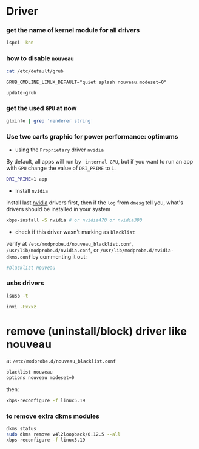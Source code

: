 # Driver

### get the name of kernel module for all drivers
```bash
lspci -knn
```
### how to disable `nouveau`
```bash
cat /etc/default/grub
```
```
GRUB_CMDLINE_LINUX_DEFAULT="quiet splash nouveau.modeset=0"
```
```bash
update-grub
```
### get the used `GPU` at now
```bash
glxinfo | grep 'renderer string'
```

### Use two carts graphic for power performance: optimums
- using the `Proprietary` driver `nvidia`

By default, all apps will run by ` internal GPU`, but if you want to run an app with `GPU`
change the value of `DRI_PRIME` to `1`.
```bash
DRI_PRIME=1 app
```
- Install `nvidia`

install last [nvidia](https://docs.voidlinux.org/config/graphical-session/graphics-drivers/nvidia.html#reverting-from-nvidia-to-nouveau) drivers first, then if the `log` from `dmesg` tell you, what's drivers should be installed in your system
```bash
xbps-install -S nvidia # or nvidia470 or nvidia390
```
- check if this driver wasn't marking as `blacklist`

 verify at `/etc/modprobe.d/nouveau_blacklist.conf`, `/usr/lib/modprobe.d/nvidia.conf`,
 or `/usr/lib/modprobe.d/nvidia-dkms.conf` by commenting it out:
```bash
#blacklist nouveau
```

### usbs drivers
```bash
lsusb -t
```

```bash
inxi -Fxxxz
```

# remove (uninstall/block) driver like nouveau
at `/etc/modprobe.d/nouveau_blacklist.conf`
```bash
blacklist nouveau
options nouveau modeset=0
```
then:
```bash
xbps-reconfigure -f linux5.19
```

### to remove extra dkms modules
```bash
dkms status
sudo dkms remove v4l2loopback/0.12.5 --all
xbps-reconfigure -f linux5.19
```
